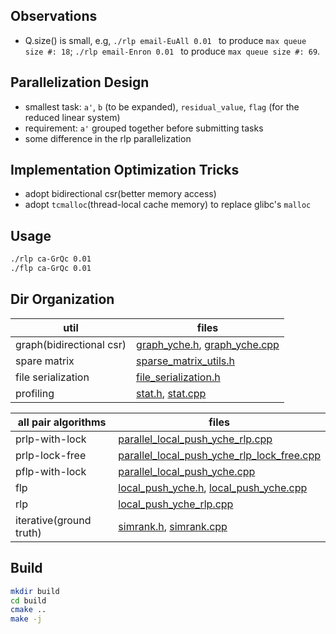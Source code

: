 ## Observations

* Q.size() is small, e.g, `./rlp email-EuAll 0.01 ` to produce `max queue size #: 18`; `./rlp email-Enron 0.01 ` to produce
`max queue size #: 69`.

## Parallelization Design

* smallest task: `a'`, `b` (to be expanded), `residual_value`, `flag` (for the reduced linear system)
* requirement: `a'` grouped together before submitting tasks
* some difference in the rlp parallelization

## Implementation Optimization Tricks

* adopt bidirectional csr(better memory access)
* adopt `tcmalloc`(thread-local cache memory) to replace glibc's `malloc`

## Usage


```zsh
./rlp ca-GrQc 0.01
./flp ca-GrQc 0.01
```

## Dir Organization

util | files
--- | ---
graph(bidirectional csr) | [graph_yche.h](util/graph_yche.h), [graph_yche.cpp](util/graph_yche.cpp)
spare matrix | [sparse_matrix_utils.h](util/sparse_matrix_utils.h)
file serialization | [file_serialization.h](util/file_serialization.h)
profiling | [stat.h](util/stat.h), [stat.cpp](util/stat.cpp)

all pair algorithms | files
--- | ---
prlp-with-lock | [parallel_local_push_yche_rlp.cpp](yche_refactor/parallel_local_push_yche_rlp_with_lock.cpp)
prlp-lock-free | [parallel_local_push_yche_rlp_lock_free.cpp](yche_refactor/parallel_local_push_yche_rlp_lock_free.cpp)
pflp-with-lock | [parallel_local_push_yche.cpp](yche_refactor/parallel_local_push_yche.cpp)
flp | [local_push_yche.h](yche_refactor/local_push_yche.h), [local_push_yche.cpp](yche_refactor/local_push_yche.cpp)
rlp | [local_push_yche_rlp.cpp](yche_refactor/local_push_yche_rlp.cpp)
iterative(ground truth) | [simrank.h](yche_refactor/simrank.h), [simrank.cpp](yche_refactor/simrank.cpp)

## Build

```zsh
mkdir build
cd build
cmake ..
make -j
```
